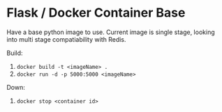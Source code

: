 # Flask / Docker Container Base

Have a base python image to use. Current image is single stage, looking into multi stage compatiability with Redis. 

Build:
1. `docker build -t <imageName> .` 
2. `docker run -d -p 5000:5000 <imageName>`

Down:
1. `docker stop <container id>`
